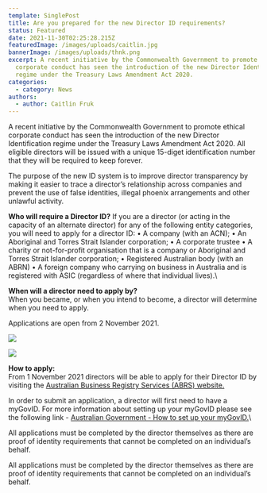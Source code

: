 ```yaml
---
template: SinglePost
title: Are you prepared for the new Director ID requirements?
status: Featured
date: 2021-11-30T02:25:28.215Z
featuredImage: /images/uploads/caitlin.jpg
bannerImage: /images/uploads/thnk.png
excerpt: A recent initiative by the Commonwealth Government to promote ethical
  corporate conduct has seen the introduction of the new Director Identification
  regime under the Treasury Laws Amendment Act 2020.
categories:
  - category: News
authors:
  - author: Caitlin Fruk
---
```

A recent initiative by the Commonwealth Government to promote ethical corporate conduct has seen the introduction of the new Director Identification regime under the Treasury Laws Amendment Act 2020. All eligible directors will be issued with a unique 15-diget identification number that they will be required to keep forever. 

The purpose of the new ID system is to improve director transparency by making it easier to trace a director’s relationship across companies and prevent the use of false identities, illegal phoenix arrangements and other unlawful activity. 

**Who will require a Director ID?**
If you are a director (or acting in the capacity of an alternate director) for any of the following entity categories, you will need to apply for a director ID:
•	A company (with an ACN);
•	An Aboriginal and Torres Strait Islander corporation;
•	A corporate trustee 
•	A charity or not-for-profit organisation that is a company or Aboriginal and Torres Strait Islander corporation;
•	Registered Australian body (with an ABRN) 
•	A foreign company who carrying on business in Australia and is registered with ASIC (regardless of where that individual lives).\

**When will a director need to apply by?**\
When you became, or when you intend to become, a director will determine when you need to apply. 

Applications are open from 2 November 2021.

![](/images/uploads/caitlins-blog-table-1.png)

![](/images/uploads/caitlins-blog-table-2.png)

**How to apply:**\
From 1 November 2021 directors will be able to apply for their Director ID by visiting the [Australian Business Registry Services (ABRS) website.](https://www.abrs.gov.au/director-identification-number)

In order to submit an application, a director will first need to have a myGovID. For more information about setting up your myGovID please see the following link - [Australian Government - How to set up your myGovID.](https://www.mygovid.gov.au/set-up)\

All applications must be completed by the director themselves as there are proof of identity requirements that cannot be completed on an individual’s behalf.

All applications must be completed by the director themselves as there are proof of identity requirements that cannot be completed on an individual’s behalf.